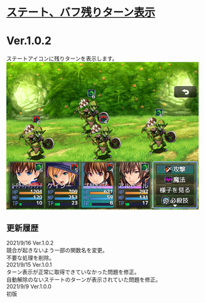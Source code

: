 # [ステート、バフ残りターン表示](https://raw.githubusercontent.com/nuun888/MZ/master/NUUN_StateTurn.js)
# Ver.1.0.2

ステートアイコンに残りターンを表示します。
![画像](img/StateTurn1.png) 

## 更新履歴
2021/9/16 Ver.1.0.2  
競合が起きないよう一部の関数名を変更。  
不要な処理を削除。  
2021/9/15 Ver.1.0.1  
ターン表示が正常に取得できていなかった問題を修正。  
自動解除のないステートのターンが表示されていた問題を修正。  
2021/9/9 Ver.1.0.0  
初版  
